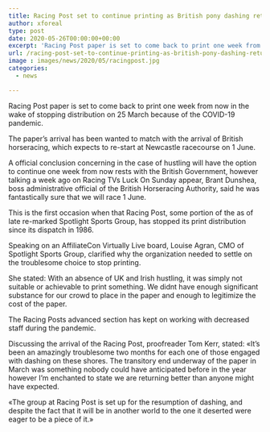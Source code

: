 ```yaml
---
title: Racing Post set to continue printing as British pony dashing returns
author: xforeal 
type: post
date: 2020-05-26T00:00:00+00:00
excerpt: 'Racing Post paper is set to come back to print one week from now in the wake of stopping distribution on 25 March because of the COVID-19 pandemic '
url: /racing-post-set-to-continue-printing-as-british-pony-dashing-returns/
image : images/news/2020/05/racingpost.jpg
categories:
  - news

---
```

Racing Post paper is set to come back to print one week from now in the wake of stopping distribution on 25 March because of the COVID-19 pandemic. 

The paper&#8217;s arrival has been wanted to match with the arrival of British horseracing, which expects to re-start at Newcastle racecourse on 1 June. 

A official conclusion concerning in the case of hustling will have the option to continue one week from now rests with the British Government, however talking a week ago on Racing TVs Luck On Sunday appear, Brant Dunshea, boss administrative official of the British Horseracing Authority, said he was fantastically sure that we will race 1 June. 

This is the first occasion when that Racing Post, some portion of the as of late re-marked Spotlight Sports Group, has stopped its print distribution since its dispatch in 1986. 

Speaking on an AffiliateCon Virtually Live board, Louise Agran, CMO of Spotlight Sports Group, clarified why the organization needed to settle on the troublesome choice to stop printing. 

She stated: With an absence of UK and Irish hustling, it was simply not suitable or achievable to print something. We didnt have enough significant substance for our crowd to place in the paper and enough to legitimize the cost of the paper. 

The Racing Posts advanced section has kept on working with decreased staff during the pandemic. 

Discussing the arrival of the Racing Post, proofreader Tom Kerr, stated: &#171;It&#8217;s been an amazingly troublesome two months for each one of those engaged with dashing on these shores. The transitory end underway of the paper in March was something nobody could have anticipated before in the year however I&#8217;m enchanted to state we are returning better than anyone might have expected. 

&#171;The group at Racing Post is set up for the resumption of dashing, and despite the fact that it will be in another world to the one it deserted were eager to be a piece of it.&#187;